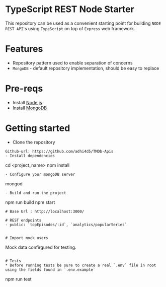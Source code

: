# TypeScript REST Node Starter

This repository can be used as a convenient starting point for building
`NODE REST API`'s using `TypeScript` on top of `Express` web framework.  

# Features
 - Repository pattern used to enable separation of concerns
 - `MongoDB` - default repository implementation, should be easy to replace
 
# Pre-reqs
- Install [Node.js](https://nodejs.org/en/)
- Install [MongoDB](https://docs.mongodb.com/manual/installation/)

# Getting started
- Clone the repository
```
Github-url: https://github.com/adhi4d5/TMDb-Apis
- Install dependencies
```
cd <project_name>
npm install
```
- Configure your mongoDB server
```
mongod
```
- Build and run the project
```
npm run build
npm start
```
# Base Url : http://localhost:3000/

# REST endpoints
- public: `topEpisodes/:id`, `analytics/popularSeries`


# Import mock users

```
Mock data confirgured for testing.
```

# Tests
* Before running tests be sure to create a real `.env` file in root using the fields found in `.env.example`
```
npm run test
```
